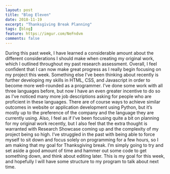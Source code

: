 ```yaml
---
layout: post
title: "Blog Eleven"
date: 2018-11-19
excerpt: "Thanksgiving Break Planning"
tags: [blog]
feature: https://imgur.com/NeFndvm
comments: false
---
```


During this past week, I have learned a considerable amount about the different considerations I should make when creating my original work, which I outlined throughout my past research assessment. Overall, I feel confident that I can now make great progress as I really begin focusing on my project this week. Something else I’ve been thinking about recently is further developing my skills in HTML, CSS, and Javascript in order to become more well-rounded as a programmer. I’ve done some work with all three languages before, but now I have an even greater incentive to do so as I’ve noticed many more job descriptions asking for people who are proficient in these languages. There are of course ways to achieve similar outcomes in website or application development using Python, but it’s mostly up to the preference of the company and the language they are currently using. Also, I feel as if I’ve been focusing quite a bit on planning for my original work recently, but I also feel that the extra thought is warranted with Research Showcase coming up and the complexity of my project being so high. I’ve struggled in the past with being able to force myself to sit down and focus solely on programming for a few hours, so I am making that my goal for Thanksgiving break. I’m simply going to try and set aside a good amount of time and hammer out some code to get something down, and think about editing later. This is my goal for this week, and hopefully I will have some structure to my program to talk about next time. 
